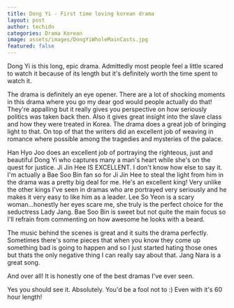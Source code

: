 ```yaml
---
title: Dong Yi - First time loving korean drama
layout: post
author: techidn
categories: Drama Korean
image: assets/images/DongYiWholeMainCasts.jpg
featured: false
---
```


Dong Yi is this long, epic drama. Admittedly most people feel a little scared to watch it because of its length but it's definitely worth the time spent to watch it.

The drama is definitely an eye opener. There are a lot of shocking moments in this drama where you go my dear god would people actually do that! They're appalling but it really gives you perspective on how seriously politics was taken back then. Also it gives great insight into the slave class and how they were treated in Korea. The drama does a great job of bringing light to that. On top of that the writers did an excellent job of weaving in romance where possible among the tragedies and mysteries of the palace.

Han Hyo Joo does an excellent job of portraying the righteous, just and beautiful Dong Yi who captures many a man's heart while she's on the quest for justice. Ji Jin Hee IS EXCELLENT. I don't know how else to say it. I'm actually a Bae Soo Bin fan so for Ji Jin Hee to steal the light from him in the drama was a pretty big deal for me. He's an excellent king! Very unlike the other kings I've seen in dramas who are portrayed very seriously and he makes it very easy to like him as a leader. Lee So Yeon is a scary woman...honestly her eyes scare me, she truly is the perfect choice for the seductress Lady Jang. Bae Soo Bin is sweet but not quite the main focus so I'll refrain from commenting on how awesome he looks with a beard.

The music behind the scenes is great and it suits the drama perfectly. Sometimes there's some pieces that when you know they come up something bad is going to happen and so I just started hating those ones but thats the only negative thing I can really say about that. Jang Nara is a great song.

And over all! It is honestly one of the best dramas I've ever seen.

Yes you should see it. Absolutely. You'd be a fool not to :) Even with it's 60 hour length!
